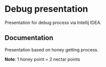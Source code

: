 # Debug presentation

Presentation for debug process via Intellij IDEA.

## Documentation
Presentation based on honey getting process.

**Note**: 1 honey point = 2 nectar points
